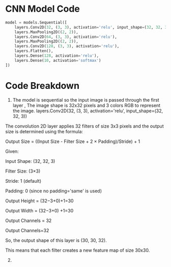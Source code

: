 # CNN Model Code
```python
model = models.Sequential([
    layers.Conv2D(32, (3, 3), activation='relu', input_shape=(32, 32, 3)),
    layers.MaxPooling2D((2, 2)),
    layers.Conv2D(64, (3, 3), activation='relu'),
    layers.MaxPooling2D((2, 2)),
    layers.Conv2D(128, (3, 3), activation='relu'),
    layers.Flatten(),
    layers.Dense(128, activation='relu'),
    layers.Dense(10, activation='softmax')
])
```
# Code Breakdown
1) The model is sequential so the input image is passed through the first layer , The image shape is 32x32 pixels and 3 colors RGB to represent the image.
layers.Conv2D(32, (3, 3), activation='relu', input_shape=(32, 32, 3))


The convolution 2D layer applies 32 filters of size 3x3 pixels and the output size is determined using the formula:

Output Size = ((Input Size - Filter Size + 2 × Padding)/Stride) + 1


Given:


Input Shape: (32, 32, 3)


Filter Size: (3×3)


Stride: 1 (default)


Padding: 0 (since no padding='same' is used)

Output Height = (32−3+0)+1=30


Output Width = (32−3+0) +1=30


Output Channels = 32


Output Channels=32 


So, the output shape of this layer is (30, 30, 32).


This means that each filter creates a new feature map of size 30x30.

2) 
